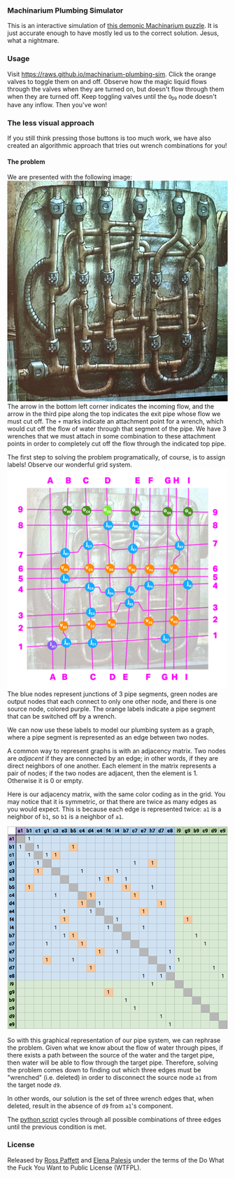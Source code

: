 ### Machinarium Plumbing Simulator

This is an interactive simulation of [this demonic Machinarium puzzle](http://machinarium.wikia.com/wiki/Plumbing_Puzzle). It is just accurate enough to have mostly led us to the correct solution. Jesus, what a nightmare.

### Usage

Visit https://raws.github.io/machinarium-plumbing-sim. Click the orange valves to toggle them on and off. Observe how the magic liquid flows through the valves when they are turned on, but doesn't flow through them when they are turned off. Keep toggling valves until the <code>O<sub>D9</sub></code> node doesn't have any inflow. Then you've won!

### The less visual approach
If you still think pressing those buttons is too much work, we have also created an algorithmic approach that tries out wrench combinations for you!

#### The problem
We are presented with the following image:
![original pipes](./pipes.jpg)
The arrow in the bottom left corner indicates the incoming flow, and the arrow in the third pipe along the top indicates the exit pipe whose flow we must cut off. The `+` marks indicate an attachment point for a wrench, which would cut off the flow of water through that segment of the pipe. We have 3 wrenches that we must attach in some combination to these attachment points in order to completely cut off the flow through the indicated top pipe.

The first step to solving the problem programatically, of course, is to assign labels! Observe our wonderful grid system.
![grid](./pipes-grid.jpg)
The blue nodes represent junctions of 3 pipe segments, green nodes are output nodes that each connect to only one other node, and there is one source node, colored purple. The orange labels indicate a pipe segment that can be switched off by a wrench.

We can now use these labels to model our plumbing system as a graph, where a pipe segment is represented as an edge between two nodes.

A common way to represent graphs is with an adjacency matrix. Two nodes are *adjacent* if they are connected by an edge; in other words, if they are direct neighbors of one another. Each element in the matrix represents a pair of nodes; if the two nodes are adjacent, then the element is 1. Otherwise it is 0 or empty.

Here is our adjacency matrix, with the same color coding as in the grid. You may notice that it is symmetric, or that there are twice as many edges as you would expect. This is because each edge is represented twice: `a1` is a neighbor of `b1`, so `b1` is a neighbor of `a1`.

![adjacency matrix](./adjacency_matrix.png)

So with this graphical representation of our pipe system, we can rephrase the problem. Given what we know about the flow of water through pipes, if there exists a path between the source of the water and the target pipe, then water will be able to flow through the target pipe. Therefore, solving the problem comes down to finding out which three edges must be "wrenched" (i.e. deleted) in order to disconnect the source node `a1` from the target node `d9`.

In other words, our solution is the set of three wrench edges that, when deleted, result in the absence of `d9` from `a1`'s component.

The [python script](./find_wrenches.py) cycles through all possible combinations of three edges until the previous condition is met. 

### License

Released by [Ross Paffett](https://github.com/raws) and [Elena Palesis](https://github.com/elenapalesis) under the terms of the Do What the Fuck You Want to Public License (WTFPL).
